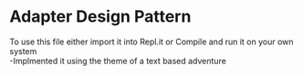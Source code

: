 # Adapter Design Pattern
To use this file either import it into Repl.it or Compile and run it on your own system  
 -Implmented it using the theme of a text based adventure
